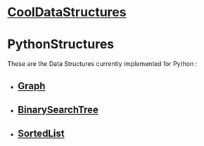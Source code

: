 # [__CoolDataStructures__](/) <!-- [__CoolDataStructures__](../README.md) --> #
# PythonStructures #

These are the Data Structures currently implemented for Python :

- ## [Graph](Graph/) <!-- [Graph](Graph/README.md) --> ##
- ## [BinarySearchTree](BinarySearchTree/) <!-- [BinarySearchTree](BinarySearchTree/README.md) --> ##
- ## [SortedList](SortedList/) <!-- [SortedList](SortedList/README.md) --> ##